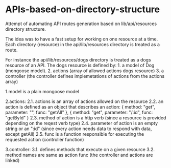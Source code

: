 # APIs-based-on-directory-structure

Attempt of automating API routes generation based on lib/api/resources directory structure.

The idea was to have a fast setup for working on one resource at a time. Each directory (resource) in the api/lib/resources directory is treated as a route. 

For instance the api/lib/resources/dogs directory is treated as a dogs resource of an API.
The dogs resource is defined by:
                                1. a model of Dog (mongoose model).
                                2. actions (array of allowed actions dogs resource)
                                3. a controller (the controller defines implemetations of actions from the actions array)

1.model is a plain mongoose model

2.actions:
          2.1. actions is an array of actions allowed on the resource
          2.2. an action is defined as an object that describes an action:
                    {
                      method: "get",
                      parameter: "",
                      func: "getAll"
                    },
                    {
                      method: "get",
                      parameter: "/:id",
                      func: "getById"
                    }
          2.3. method of action is a http verb (since a resource is provided depending on the reqest verb type)
          2.4. parameter of action is an empty string or an ":id" (since every action needs data to respond with data, except getAll)
          2.5. func is a function responsible for executing the requested action (controller function)

3.controller:
          3.1. defines methods that execute on a given resource
          3.2. method names are same as action func (the controller and actions are linked)
          

